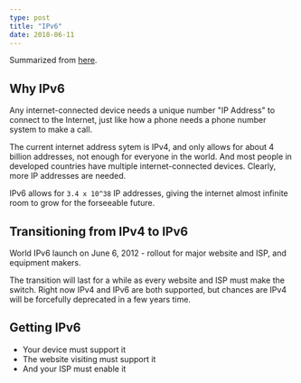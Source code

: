 ```yaml
---
type: post
title: "IPv6"
date: 2018-06-11
---
```


Summarized from [here](https://www.google.com/intl/en/ipv6/index.html).

## Why IPv6

Any internet-connected device needs a unique number "IP Address" to connect to the Internet,
just like how a phone needs a phone number system to make a call.

The current internet address sytem is IPv4, and only allows for about 4 billion addresses,
not enough for everyone in the world.
And most people in developed countries have multiple internet-connected devices.
Clearly, more IP addresses are needed.

IPv6 allows for `3.4 x 10^38` IP addresses,
giving the internet almost infinite room to grow for the forseeable future.


## Transitioning from IPv4 to IPv6

World IPv6 launch on June 6, 2012 - 
rollout for major website and ISP, and equipment makers.

The transition will last for a while as every website and ISP must make the switch.
Right now IPv4 and IPv6 are both supported,
but chances are IPv4 will be forcefully deprecated in a few years time.


## Getting IPv6

* Your device must support it
* The website visiting must support it
* And your ISP must enable it
